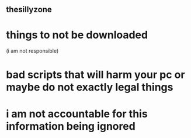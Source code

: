 ## thesillyzone

# things to not be downloaded 
(i am not responsible)
# bad scripts that will harm your pc or maybe do not exactly legal things
# i am not accountable for this information being ignored
